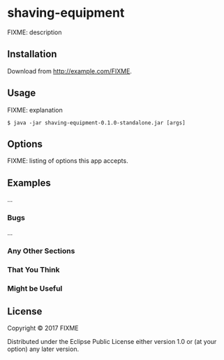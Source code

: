 # shaving-equipment

FIXME: description

## Installation

Download from http://example.com/FIXME.

## Usage

FIXME: explanation

    $ java -jar shaving-equipment-0.1.0-standalone.jar [args]

## Options

FIXME: listing of options this app accepts.

## Examples

...

### Bugs

...

### Any Other Sections
### That You Think
### Might be Useful

## License

Copyright © 2017 FIXME

Distributed under the Eclipse Public License either version 1.0 or (at
your option) any later version.
